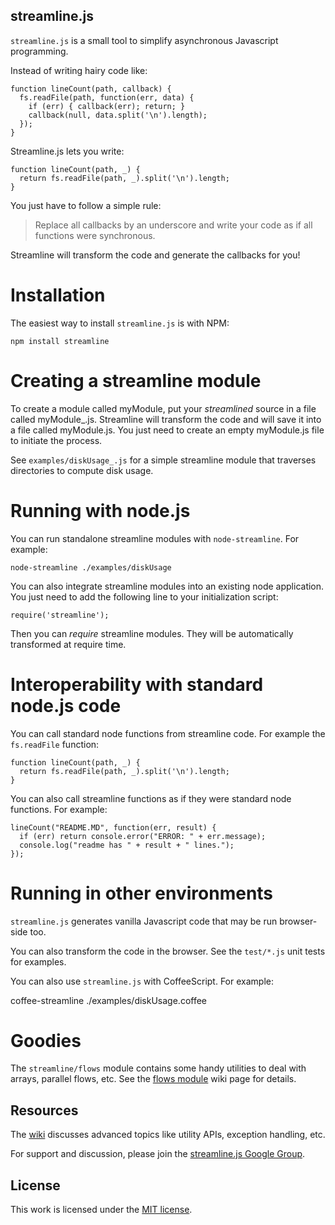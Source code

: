 ## streamline.js

`streamline.js` is a small tool to simplify asynchronous Javascript programming.

Instead of writing hairy code like:

    function lineCount(path, callback) {
      fs.readFile(path, function(err, data) {
        if (err) { callback(err); return; }
        callback(null, data.split('\n').length);
      });
    }

Streamline.js lets you write:

    function lineCount(path, _) {
      return fs.readFile(path, _).split('\n').length;
    }

You just have to follow a simple rule:

> Replace all callbacks by an underscore and write your code as if all functions were synchronous.

Streamline will transform the code and generate the callbacks for you!

# Installation

The easiest way to install `streamline.js` is with NPM:

    npm install streamline
    
# Creating a streamline module

To create a module called myModule, put your _streamlined_ source in a file called myModule_.js.
Streamline will transform the code and will save it into a file called myModule.js. 
You just need to create an empty myModule.js file to initiate the process.

See `examples/diskUsage_.js` for a simple streamline module that traverses directories to compute disk usage.

# Running with node.js

You can run standalone streamline modules with `node-streamline`. For example:

    node-streamline ./examples/diskUsage

You can also integrate streamline modules into an existing node application. 
You just need to add the following line to your initialization script:

    require('streamline');

Then you can _require_ streamline modules. They will be automatically transformed at require time.

# Interoperability with standard node.js code

You can call standard node functions from streamline code. For example the `fs.readFile` function:

    function lineCount(path, _) {
      return fs.readFile(path, _).split('\n').length;
    }

You can also call streamline functions as if they were standard node functions. For example:

    lineCount("README.MD", function(err, result) {
      if (err) return console.error("ERROR: " + err.message);
      console.log("readme has " + result + " lines.");
    });
    
# Running in other environments

`streamline.js` generates vanilla Javascript code that may be run browser-side too.

You can also transform the code in the browser. See the `test/*.js` unit tests for examples.

You can also use `streamline.js` with CoffeeScript. For example:

   coffee-streamline ./examples/diskUsage.coffee

# Goodies

The `streamline/flows` module contains some handy utilities to deal with arrays, parallel flows, etc.
See the [flows module](https://github.com/Sage/streamlinejs/wiki/Flows-module) wiki page for details.


## Resources

The [wiki](https://github.com/Sage/streamlinejs/wiki) discusses advanced topics like utility APIs, exception handling, etc.

For support and discussion, please join the [streamline.js Google Group](http://groups.google.com/group/streamlinejs).

## License

This work is licensed under the [MIT license](http://en.wikipedia.org/wiki/MIT_License).

